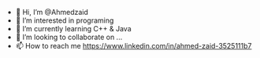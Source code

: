- 👋 Hi, I’m @Ahmedzaid
- 👀 I’m interested in programing
- 🌱 I’m currently learning C++ & Java
- 💞️ I’m looking to collaborate on ...
- 📫 How to reach me https://www.linkedin.com/in/ahmed-zaid-3525111b7

<!---
Ahmedzaid16/Ahmedzaid16 is a ✨ special ✨ repository because its `README.md` (this file) appears on your GitHub profile.
You can click the Preview link to take a look at your changes.
--->
